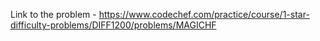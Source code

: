 Link to the problem - https://www.codechef.com/practice/course/1-star-difficulty-problems/DIFF1200/problems/MAGICHF
